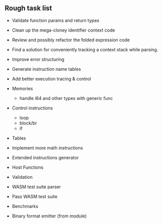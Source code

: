 ## Rough task list

* Validate function params and return types

* Clean up the mega-cloney identifier context code
* Review and possibly refactor the folded expression code
* Find a solution for conveniently tracking a context stack while parsing.
* Improve error structuring
* Generate instruction name tables
* Add better execution tracing & control
* Memories 
  * handle i64 and other types with generic func
* Control instructions
  * loop
  * block/br
  * if
* Tables
* Implement more math instructions
* Extended instructions generator
* Host Functions
* Validation
* WASM test suite parser
* Pass WASM test suite
* Benchmarks
* Binary format emitter (from module)
